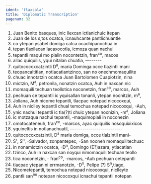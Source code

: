 ```yaml
---
ident: 'tlaxcala'
title: 'Diplomatic Transcription'
pagenum: 32
---
```

1. Juan Benito basques, inic llexcan ictlanichuic itepan
2. Juan de los s,tos ocatca, icnauhcante pantlichuantle
3. co ytepan ysabel domiga catca ocachipanochua in
4. tepan tlaxilacan lacaxocotla, icmoza quan nachui
5. tepantli maqui mo pialin nocontetzin, fran<sup>co</sup>, macos
6. allac quiquilis, yqui nitalan chuatia, —------
7. quitococoxcatzintli D<sup>a</sup>, maria Dominga occe tlazintli mani
8. teopancaltitlan, notlacatiantzinco, san no onechmomaquilite
9. chuac innotatzin ocatca Juan Bartolomen Cuapiotzin, nina
10. mictzin, M<sup>a</sup>, petronila, nonatzin ocatca, Auh in naxcan nic
11. momaquili techuan teollotica noconetzin, fran<sup>co</sup>, marcos, Auh
12. pechuan ce tepantli ic yquisallan tonanli, ytepan nocnitzin, m<sup>a</sup>,
13. Joliana, Auh nicome tepantli, tlacpac notepad nicocoxqui,
14. Auh in niclley tepantli chual temochua notepad nicocoxqui, -Auh,
15. ynic nachui tepantli ic tla(?)ti chuic ytepan nocnizin, -m<sup>a</sup>, Joliana
16. ic motzaqua nachui tepantli, -maquimopiali in noconezin
17. omotocateneuh, fran<sup>co</sup>, -marcos, ayac quiquilis nosoquixixicos
18. yquineltis in notlanachuatil, —------------------------
19. quitococoxcatzintli, D<sup>a</sup> maria domiga, occe tlalzintli mani-
20. S<sup>r</sup>, S<sup>n</sup>, -Salvador, zonpantepec, -San nooneh momaquilitechuac
21. in nonamictzin ocatca, -D<sup>n</sup>, Domingo (E?)azara, ytlacatian
22. tzinco, Auh in naxcan san noyqui nimomaquili techuan teollo
23. tica noconetzin, - fran<sup>co</sup>, -marcos, -Auh pechuan cetepantli
24. tlacpac ytepan ni errmanotzin, -D<sup>n</sup>, Pelipe (?) S<sup>n</sup>,tiago,
25. Nicometepantli, temochua notepad nicocoxqui, niclleyte
26. pantli san<sup>no</sup> notepan nicocoxqui icnachui tepantli notepan
